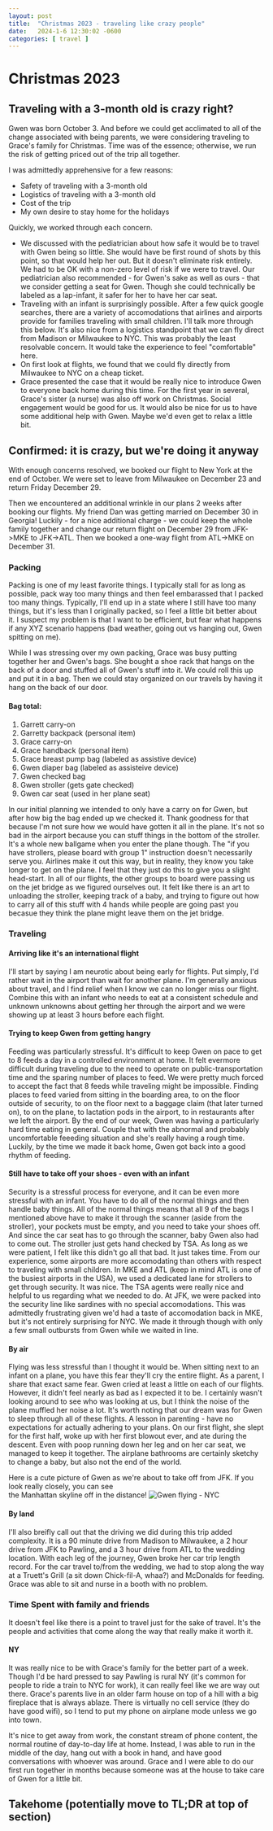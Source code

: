 ```yaml
---
layout: post
title:  "Christmas 2023 - traveling like crazy people"
date:   2024-1-6 12:30:02 -0600
categories: [ travel ]
---
```


# Christmas 2023

## Traveling with a 3-month old is crazy right?
Gwen was born October 3. And before we could
get acclimated to all of the change associated
with being parents, we were considering traveling
to Grace's family for Christmas. Time was of the 
essence; otherwise, we run the risk of getting
priced out of the trip all together. 

I was admittedly apprehensive for a few reasons:
- Safety of traveling with a 3-month old
- Logistics of traveling with a 3-month old
- Cost of the trip
- My own desire to stay home for the holidays

Quickly, we worked through each concern.
- We discussed with the pediatrician about
how safe it would be to travel with Gwen being
so little. She would have be first round of shots
by this point, so that would help her out. But
it doesn't eliminate risk entirely. We had to be
OK with a non-zero level of risk if we were to 
travel. Our pediatrician also recommended - for 
Gwen's sake as well as ours - that we consider
getting a seat for Gwen. Though she could technically
be labeled as a lap-infant, it safer for her to
have her car seat.
- Traveling with an infant is surprisingly possible.
After a few quick google searches, there are 
a variety of accomodations that airlines and airports
provide for families traveling with small children. 
I'll talk more through this below. It's also nice
from a logistics standpoint that we can fly direct 
from Madison or Milwaukee to NYC. This was probably
the least resolvable concern. It would take the 
experience to feel "comfortable" here. 
- On first look at flights, we found that we could
fly directly from Milwaukee to NYC on a cheap ticket. 
- Grace presented the case that it would be really
nice to introduce Gwen to everyone back home during 
this time. For the first year in several, Grace's
sister (a nurse) was also off work on Christmas. 
Social engagement would be good for us. It would 
also be nice for us to have some additional help with
Gwen. Maybe we'd even get to relax a little bit.

## Confirmed: it is crazy, but we're doing it anyway
With enough concerns resolved, we booked our
flight to New York at the end of October. We were
set to leave from Milwaukee on December 23 and 
return Friday December 29.

Then we encountered an additional wrinkle in our plans
2 weeks after booking our flights. My friend Dan
was getting married on December 30 in Georgia! Luckily -
for a nice additional charge - we could keep the
whole family together and change our
return flight on December 29 from JFK->MKE to JFK->ATL.
Then we booked a one-way flight from ATL->MKE on 
December 31.

### Packing
Packing is one of my least favorite things. I typically
stall for as long as possible, pack way too many things
and then feel embarassed that I packed too many things.
Typically, I'll end up in a state where I still have 
too many things, but it's less than I originally packed, 
so I feel a little bit better about it. I suspect my 
problem is that I want to be efficient, but 
fear what happens if any XYZ scenario happens (bad 
weather, going out vs hanging out, Gwen spitting on
me).

While I was stressing over my own packing, Grace was 
busy putting together her and Gwen's bags. She bought
a shoe rack that hangs on the back of a door and stuffed
all of Gwen's stuff into it. We could roll this up and 
put it in a bag. Then we could stay organized on our 
travels by having it hang on the back of our door.

#### Bag total:
1. Garrett carry-on
1. Garretty backpack (personal item)
1. Grace carry-on
1. Grace handback (personal item)
1. Grace breast pump bag (labeled as assistive device)
1. Gwen diaper bag (labeled as assisteive device)
1. Gwen checked bag
1. Gwen stroller (gets gate checked)
1. Gwen car seat (used in her plane seat)

In our initial planning we intended to only have a carry 
on for Gwen, but after how big the bag ended up we 
checked it. Thank goodness for that because I'm not sure 
how we would have gotten it all in the plane. It's not 
so bad in the airport because you can stuff things in 
the bottom of the stroller. It's a whole new ballgame 
when you enter the plane though. 
The "if you have strollers, please board with
group 1" instruction doesn't necessarily serve you. Airlines
make it out this way, but in reality, they know you take 
longer to get on the plane. I feel that they just do this
to give you a slight head-start. In all
of our flights, the other groups to board were passing us
on the jet bridge as we figured ourselves out. It felt
like there is an art to unloading the stroller, 
keeping track of a baby, and trying to figure out how to 
carry all of this
stuff with 4 hands while people are going past you 
becasue they think the plane might leave them on the jet 
bridge. 

### Traveling
#### Arriving like it's an international flight
I'll start by saying I am neurotic about being early for 
flights. Put simply, I'd rather wait in the airport 
than wait for another plane. I'm generally anxious about 
travel, and I find relief 
when I know we can no longer miss our flight. Combine 
this with an infant who needs to eat at a consistent
schedule and unknown unknowns about getting her through 
the airport and we were showing up at least 3 hours
before each flight.

#### Trying to keep Gwen from getting hangry
Feeding was particularly stressful. It's difficult to 
keep Gwen on pace to get to 8 feeds a day in a 
controlled environment at home. It felt evermore 
difficult during traveling due to the need 
to operate on public-transportation
time and the sparing number of places to feed. We were
pretty much forced to accept the fact that 8 feeds
while traveling might be impossible. Finding places to
feed varied from sitting in the boarding area, to on
the floor outside of security, to on the floor next
to a baggage claim (that later turned on), to on the 
plane, to lactation pods in the airport, to in 
restaurants after we left the airport. By the end of our
week, Gwen was having a particularly hard time eating in 
general. Couple that with the abnormal and probably
uncomfortable feeeding situation and she's really having
a rough time. Luckily, by the time
we made it back home, Gwen got back into a good 
rhythm of feeding.

#### Still have to take off your shoes - even with an infant
Security is a stressful process for everyone, and it
can be even more stressful with an infant. You
have to do all of the normal things and then
handle baby things. All of the normal things means
that all 9 of the bags I mentioned above have
to make it through the scanner (aside from the 
stroller), your pockets must be empty, and you need
to take your shoes off. And since the car seat 
has to go through the scanner, baby Gwen also had to 
come out. The stroller just gets hand checked by TSA. 
As long as we were patient, I felt like this didn't 
go all that bad. It just takes time. From our 
experience, some airports are more accomodating than
others with respect to traveling with small children.
In MKE and ATL (keep in mind ATL is one of the busiest
airports in the USA), we used a dedicated lane for 
strollers to get through security. It was nice. The
TSA agents were really nice and helpful to us regarding 
what we needed to do. At JFK, we were packed into the 
security line like sardines with no special 
accomodations. This was admittedly frustrating given 
we'd had a taste of accomodation back in MKE, but it's
not entirely surprising for NYC. We made it through 
though with only a few small outbursts from Gwen while 
we waited in line. 

#### By air
Flying was less stressful than I thought it would be.
When sitting next to an infant on a plane, you have this 
fear they'll cry the entire flight. As a parent, I share
that exact same fear. Gwen cried at least a little on
each of our flights. However, it didn't feel nearly
as bad as I expected it to be. I certainly wasn't 
looking around to see who was looking at us, but I 
think the noise of the plane muffled her noise a lot.
It's worth noting that our dream was for Gwen to sleep
through all of these flights. A lesson in parenting -
have no expectations for actually adhering to your plans.
On our first flight, she slept for the first 
half, woke up with her first blowout ever, and ate 
during the descent. Even with poop running down her
leg and on her car seat, we managed to keep it together. 
The airplane bathrooms are certainly sketchy to change a 
baby, but also not the end of the world.

Here is a cute picture of Gwen as we're about to take 
off from JFK. If you look really closely, you can see  
the Manhattan skyline off in the distance!
![Gwen flying - NYC](/assets/images/gwenFlyingChristmas2023.jpg)
   
#### By land
I'll also breifly call out that the driving we did
during this trip added complexity. It is a 90 minute 
drive from 
Madison to Milwaukee, a 2 hour drive from JFK to 
Pawling, and 
a 3 hour drive from ATL to the wedding location. With 
each leg of the journey, Gwen broke her car trip length 
record.
For the car travel to/from the wedding, we had to stop 
along the way
at a Truett's Grill (a sit down Chick-fil-A, whaa?) and 
McDonalds for feeding. Grace was able to sit and nurse
in a booth with no problem. 

### Time Spent with family and friends
It doesn't feel like there is a point to travel just
for the sake of travel. It's the people and activities
that come along the way that really make it worth it.

#### NY
It was really nice to be with Grace's family
for the better part of a week. Though I'd be hard
pressed to say Pawling is rural NY (it's common
for people to ride a train to NYC for work), it 
can really feel like we are way out there. Grace's 
parents live in an older farm house on top of a hill
with a big fireplace that is always ablaze. There is 
virtually no cell service (they do have good wifi), so I 
tend to put my phone
on airplane mode unless we go into town.

It's nice to get away from work, the constant stream of 
phone content, the normal routine of 
day-to-day life at home. Instead, I was able to run in 
the middle of the day, hang out with a book in hand, and 
have good conversations with whoever was around. Grace 
and I were able to do
our first run together in months because someone was at
the house to take care of Gwen for a little bit. 

## Takehome (potentially move to TL;DR at top of section)